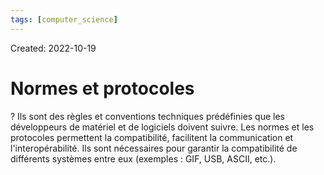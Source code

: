 ```yaml
---
tags: [computer_science] 
---
```

Created: 2022-10-19

# Normes et protocoles

?
Ils sont des règles et conventions techniques prédéfinies que les développeurs de matériel et de logiciels doivent suivre. Les normes et les protocoles permettent la compatibilité, facilitent la communication et l'interopérabilité. Ils sont nécessaires pour garantir la compatibilité de différents systèmes entre eux (exemples : GIF, USB, ASCII, etc.).
<!--SR:!2022-10-25,3,250-->